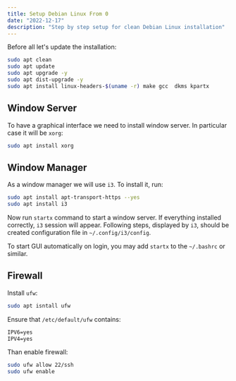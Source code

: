 ```yaml
---
title: Setup Debian Linux From 0
date: "2022-12-17"
description: "Step by step setup for clean Debian Linux installation"
---
```


Before all let's update the installation:

```bash
sudo apt clean
sudo apt update
sudo apt upgrade -y
sudo apt dist-upgrade -y
sudo apt install linux-headers-$(uname -r) make gcc  dkms kpartx
```

## Window Server

To have a graphical interface we need to install window server. In particular case it will be `xorg`:

```bash
sudo apt install xorg
```

## Window Manager

As a window manager we will use `i3`. To install it, run:

```bash
sudo apt install apt-transport-https --yes
sudo apt install i3
```

Now run `startx` command to start a window server. If everything installed correctly, `i3` session will appear.
Following steps, displayed by `i3`, should be created configuration file in `~/.config/i3/config`.

To start GUI automatically on login, you may add `startx` to the `~/.bashrc` or similar.

## Firewall

Install `ufw`:

```bash
sudo apt isntall ufw
```

Ensure that `/etc/default/ufw` contains:

```txt
IPV6=yes
IPV4=yes
```

Than enable firewall:

```bash
sudo ufw allow 22/ssh
sudo ufw enable
```


